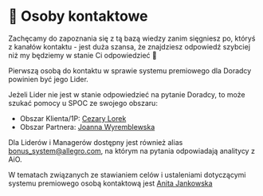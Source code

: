 # 📧 Osoby kontaktowe




Zachęcamy do zapoznania się z tą bazą wiedzy zanim sięgniesz po, któryś z kanałów kontaktu - jest duża szansa, że znajdziesz odpowiedź szybciej niż my będziemy w stanie Ci odpowiedzieć :tada:


Pierwszą osobą do kontaktu w sprawie systemu premiowego dla Doradcy powinien być jego Lider.&#x20;

Jeżeli Lider nie jest w stanie odpowiedzieć na pytanie Doradcy, to może szukać pomocy u SPOC ze swojego obszaru:

* Obszar Klienta/1P: [Cezary Lorek](mailto:cezary.lorek@allegro.com)
* Obszar Partnera: [Joanna Wyremblewska](mailto:joanna.wyremblewska@allegro.com)

Dla Liderów i Managerów dostępny jest również alias [bonus\_system@allegro.com](mailto:bonus\_system@allegro.com), na którym na pytania odpowiadają analitycy z AiO.

W tematach związanych ze stawianiem celów i ustaleniami dotyczącymi systemu premiowego osobą kontaktową jest [Anita Jankowska](mailto:anita.jankowska@allegro.com)
